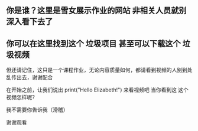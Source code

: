 ## 你是谁？这里是雪女展示作业的网站 非相关人员就别深入看下去了
## 你可以在这里找到这个 垃圾项目 甚至可以下载这个 垃圾视频

但还请记住，这只是一个课程作业，无论内容质量如何，都请看到视频的人别到处乱传出去，谢谢配合

在开始之前，让我们说出
print("Hello Elizabeth!")
来看视频吧
当你看到这
这个视频怎样呢?

我不需要你告诉我（滑稽）

谢谢观看
